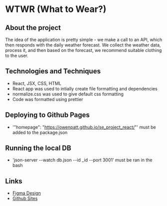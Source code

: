 # WTWR (What to Wear?)

## About the project

The idea of the application is pretty simple - we make a call to an API, which then responds with the daily weather forecast. We collect the weather data, process it, and then based on the forecast, we recommend suitable clothing to the user.

## Technologies and Techniques

- React, JSX, CSS, HTML
- React app was used to intially create file formatting and dependencies
- normalize.css was used to give default css formatting
- Code was formatted using prettier

## Deploying to Github Pages

- '"homepage": "https://owenpatt.github.io/se_project_react/"' must be added to the package.json

## Running the local DB

- 'json-server --watch db.json --id \_id --port 3001' must be ran in the bash

## Links

- [Figma Design](https://www.figma.com/file/DTojSwldenF9UPKQZd6RRb/Sprint-10%3A-WTWR)
- [Github Sites](https://owenpatt.github.io/se_project_react/)
